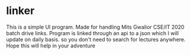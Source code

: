 # linker
This is a simple UI program. Made for handling Mits Gwalior CSE/IT 2020 batch drive links.
Program is linked through an api to a json which I will update on daily basis.
so you don't need to search for lectures anywhere. 
Hope this will help in your adventure
